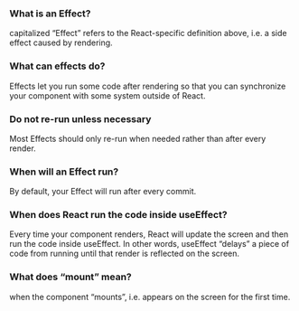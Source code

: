 
### What is an Effect?
 capitalized “Effect” refers to the React-specific definition above, i.e. a side effect caused by rendering. 

### What can effects do?
 Effects let you run some code after rendering so that you can synchronize your component with some system outside of React.

### Do not re-run unless necessary
Most Effects should only re-run when needed rather than after every render. 

### When will an Effect run?
By default, your Effect will run after every commit.

### When does React run the code inside useEffect?
Every time your component renders, React will update the screen and then run the code inside useEffect. In other words, useEffect “delays” a piece of code from running until that render is reflected on the screen.

### What does “mount” mean?
when the component “mounts”, i.e. appears on the screen for the first time.
